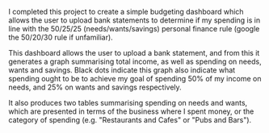I completed this project to create a simple budgeting dashboard which allows the user to upload bank statements to determine if my spending is in line with the 50/25/25 (needs/wants/savings) personal finance rule (google the 50/20/30 rule if unfamiliar).

This dashboard allows the user to upload a bank statement, and from this it generates a graph summarising total income, as well as spending on needs, wants and savings. Black dots indicate this graph also indicate what spending ought to be to achieve my goal of spending 50% of my income on needs, and 25% on wants and savings respectively.

It also produces two tables summarising spending on needs and wants, which are presented in terms of the business where I spent money, or the category of spending (e.g. "Restaurants and Cafes" or "Pubs and Bars").

